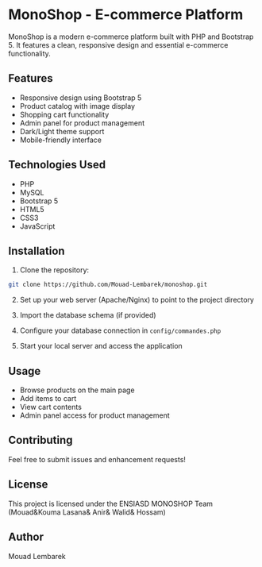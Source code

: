 # MonoShop - E-commerce Platform

MonoShop is a modern e-commerce platform built with PHP and Bootstrap 5. It features a clean, responsive design and essential e-commerce functionality.

## Features

- Responsive design using Bootstrap 5
- Product catalog with image display
- Shopping cart functionality
- Admin panel for product management
- Dark/Light theme support
- Mobile-friendly interface

## Technologies Used

- PHP
- MySQL
- Bootstrap 5
- HTML5
- CSS3
- JavaScript

## Installation

1. Clone the repository:
```bash
git clone https://github.com/Mouad-Lembarek/monoshop.git
```

2. Set up your web server (Apache/Nginx) to point to the project directory

3. Import the database schema (if provided)

4. Configure your database connection in `config/commandes.php`

5. Start your local server and access the application

## Usage

- Browse products on the main page
- Add items to cart
- View cart contents
- Admin panel access for product management

## Contributing

Feel free to submit issues and enhancement requests!

## License

This project is licensed under the ENSIASD MONOSHOP Team (Mouad&Kouma Lasana& Anir& Walid& Hossam)

## Author

Mouad Lembarek 
